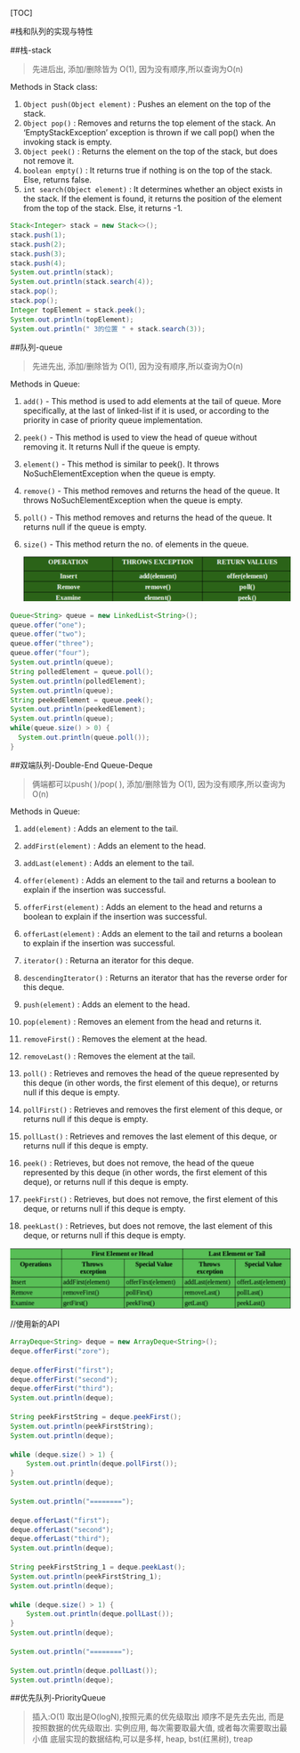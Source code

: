 [TOC]

#栈和队列的实现与特性

##栈-stack
> 先进后出, 添加/删除皆为 O(1), 因为没有顺序,所以查询为O(n)

Methods in Stack class:
1. `Object push(Object element)` : Pushes an element on the top of the stack.
2. `Object pop()` : Removes and returns the top element of the stack. An ‘EmptyStackException’ exception is thrown if we call pop() when the invoking stack is empty.
3. `Object peek()` : Returns the element on the top of the stack, but does not remove it.
4. `boolean empty()` : It returns true if nothing is on the top of the stack. Else, returns false.
5. `int search(Object element)` : It determines whether an object exists in the stack. If the element is found, it returns the position of the element from the top of the stack. Else, it returns -1.

```java
Stack<Integer> stack = new Stack<>();
stack.push(1);
stack.push(2);
stack.push(3);
stack.push(4);
System.out.println(stack);
System.out.println(stack.search(4));
stack.pop();
stack.pop();
Integer topElement = stack.peek();
System.out.println(topElement);
System.out.println(" 3的位置 " + stack.search(3));
```

##队列-queue
> 先进先出, 添加/删除皆为 O(1), 因为没有顺序,所以查询为O(n)

Methods in Queue:
1. `add()` - This method is used to add elements at the tail of queue. More specifically, at the last of linked-list if it is used, or according to the priority in case of priority queue implementation.

2. `peek()` - This method is used to view the head of queue without removing it. It returns Null if the queue is empty.

3. `element()` - This method is similar to peek(). It throws NoSuchElementException when the queue is empty.

4. `remove()` - This method removes and returns the head of the queue. It throws NoSuchElementException when the queue is empty.

5. `poll()` - This method removes and returns the head of the queue. It returns null if the queue is empty.

6. `size()` - This method return the no. of elements in the queue.

   ![queue-method-java](../image/queue-method-java.jpg)

```java
Queue<String> queue = new LinkedList<String>();
queue.offer("one");
queue.offer("two");
queue.offer("three");
queue.offer("four");
System.out.println(queue);
String polledElement = queue.poll();
System.out.println(polledElement);
System.out.println(queue);
String peekedElement = queue.peek();
System.out.println(peekedElement);
System.out.println(queue);
while(queue.size() > 0) {
  System.out.println(queue.poll());
}
```

##双端队列-Double-End Queue-Deque
> 俩端都可以push( )/pop( ), 添加/删除皆为 O(1), 因为没有顺序,所以查询为O(n)

Methods in Queue:
1. `add(element)` : Adds an element to the tail.

2. `addFirst(element)`  : Adds an element to the head.

3. `addLast(element)` : Adds an element to the tail.

4. `offer(element)` : Adds an element to the tail and returns a boolean to explain if the insertion was successful.

5. `offerFirst(element)` : Adds an element to the head and returns a boolean to explain if the insertion was successful.

6. `offerLast(element)` : Adds an element to the tail and returns a boolean to explain if the insertion was successful.

7. `iterator()` : Returna an iterator for this deque.

8. `descendingIterator()` : Returns an iterator that has the reverse order for this deque.

9. `push(element)` : Adds an element to the head.

10. `pop(element)` : Removes an element from the head and returns it.

11. `removeFirst()` : Removes the element at the head.

12. `removeLast()` : Removes the element at the tail.

13. `poll()` : Retrieves and removes the head of the queue represented by this deque (in other words, the first element of this deque), or returns null if this deque is empty.

14. `pollFirst()` : Retrieves and removes the first element of this deque, or returns null if this deque is empty.

15. `pollLast()` : Retrieves and removes the last element of this deque, or returns null if this deque is empty.

16. `peek()` : Retrieves, but does not remove, the head of the queue represented by this deque (in other words, the first element of this deque), or returns null if this deque is empty.

17. `peekFirst()` : Retrieves, but does not remove, the first element of this deque, or returns null if this deque is empty.

18. `peekLast()` : Retrieves, but does not remove, the last element of this deque, or returns null if this deque is empty.

   

   ![deque-method-java](../image/deque-method-java.jpg)

   //使用新的API
```java
ArrayDeque<String> deque = new ArrayDeque<String>();
deque.offerFirst("zore");

deque.offerFirst("first");
deque.offerFirst("second");
deque.offerFirst("third");
System.out.println(deque);

String peekFirstString = deque.peekFirst();
System.out.println(peekFirstString);
System.out.println(deque);

while (deque.size() > 1) {
    System.out.println(deque.pollFirst());
}
System.out.println(deque);

System.out.println("========");

deque.offerLast("first");
deque.offerLast("second");
deque.offerLast("third");
System.out.println(deque);

String peekFirstString_1 = deque.peekLast();
System.out.println(peekFirstString_1);
System.out.println(deque);

while (deque.size() > 1) {
    System.out.println(deque.pollLast());
}
System.out.println(deque);

System.out.println("========");

System.out.println(deque.pollLast());
System.out.println(deque);
```

##优先队列-PriorityQueue
> 插入:O(1)
> 取出是O(logN),按照元素的优先级取出
> 顺序不是先去先出, 而是按照数据的优先级取出. 实例应用, 每次需要取最大值, 或者每次需要取出最小值
> 底层实现的数据结构,可以是多样, heap, bst(红黑树), treap